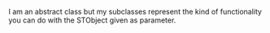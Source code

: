 I am an abstract class but my subclasses represent the kind of functionality you can do with the STObject given as parameter.